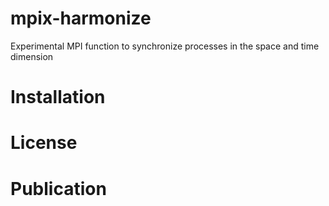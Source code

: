 # mpix-harmonize
Experimental MPI function to synchronize processes in the space and time dimension

# Installation

# License

# Publication

